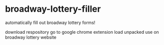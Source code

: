 # broadway-lottery-filler
automatically fill out broadway lottery forms!

download respository
go to google chrome extension
load unpacked
use on broadway lottery website 
